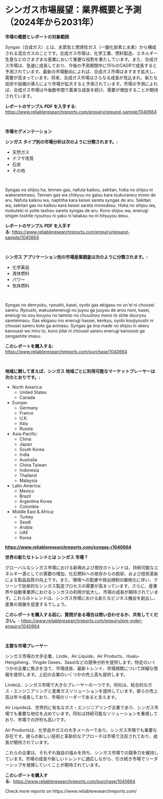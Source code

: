 <p><h1>シンガス市場展望：業界概要と予測（2024年から2031年）</h1></p><p><strong>市場の概要とレポートの対象範囲</strong></p>
<p><p>Syngas（合成ガス）とは、水蒸気と燃焼性ガス（一酸化炭素と水素）から構成される混合ガスのことです。合成ガス市場は、化学工業、燃料製造、エネルギー生産などのさまざまな産業において重要な役割を果たしています。また、合成ガス市場は、急速に成長しており、今後の予測期間中に15％のCAGRで成長すると予測されています。最新の市場動向によれば、合成ガス市場はますます拡大し、需要が高まっています。将来、合成ガス市場はさらなる成長が見込まれ、新たな技術や設備の導入により市場が拡大すると予測されています。市場の予測によれば、合成ガス市場は今後数年間で着実な成長を続け、需要が増加することが期待されています。</p></p>
<p><strong>レポートのサンプル PDF を入手する:</strong> <a href="https://www.reliableresearchreports.com/enquiry/request-sample/1040664">https://www.reliableresearchreports.com/enquiry/request-sample/1040664</a></p>
<p>&nbsp;</p>
<p><strong>市場セグメンテーション</strong></p>
<p><strong>シンガス タイプ別の市場分析は次のように分類されます。:</strong></p>
<p><ul><li>天然ガス</li><li>ナフサ改質</li><li>石炭</li><li>その他</li></ul></p>
<p>&nbsp;</p>
<p><p>Syngas no shijou ha, tennen gas, nafuta kaikou, sekitan, hoka no shijou ni wakeraremasu. Tennen gas wa chikyuu no gaisu kara tsukurareru mono de aru. Nafuta kaikou wa, naphtha kara keisei sareta syngas de aru. Sekitan wa, sekitan gas no kaikou kara keisei sareta monodesu. Hoka no shijou wa, mokuteki ni yotte tashou sareta syngas de aru. Kono shijou wa, enerugi shigen toshite ryouhou ni yaku ni tatakau no ni hitsuyou desu.</p></p>
<p><strong>レポートのサンプル PDF を入手する:</strong>&nbsp;<a href="https://www.reliableresearchreports.com/enquiry/request-sample/1040664">https://www.reliableresearchreports.com/enquiry/request-sample/1040664</a></p>
<p>&nbsp;</p>
<p><strong> シンガス アプリケーション別の市場産業調査は次のように分類されます。:</strong></p>
<p><ul><li>化学薬品</li><li>液体燃料</li><li>パワー</li><li>気体燃料</li></ul></p>
<p>&nbsp;</p>
<p><p>Syngas no denryoku, ryoushi, kasei, oyobi gas ekigasu no un'ei ni chousei sareru. Ryoushi, wakuseienerugi no juyou ga juuyou de arou noni, kasei, enerugi no sou kouyou no tamoto no chuushou mono to shite douryou sareteimasu. Gas ekigasu mo enerugi hassei, kenkyu, oyobi koujiyoushi ni chousei sareru koto ga arimasu. Syngas ga ima made no shijou ni okeru kanousei wo miru to, kono jidai ni chousei sareru enerugi kanoosei ga zengashite imasu.</p></p>
<p><strong>このレポートを購入する:</strong>&nbsp; <a href="https://www.reliableresearchreports.com/purchase/1040664">https://www.reliableresearchreports.com/purchase/1040664</a></p>
<p>&nbsp;</p>
<p><strong>地域に関して言えば、シンガス 地域ごとに利用可能なマーケットプレーヤーは次のとおりです。:</strong></p>
<p><ul>
    <li>
        North America:
        <ul>
            <li>United States</li>
            <li>Canada</li>
        </ul>
    </li>
    <li>
        Europe:
        <ul>
            <li>Germany</li>
            <li>France</li>
            <li>U.K.</li>
            <li>Italy</li>
            <li>Russia</li>
        </ul>
    </li>
    <li>
        Asia-Pacific:
        <ul>
            <li>China</li>
            <li>Japan</li>
            <li>South Korea</li>
            <li>India</li>
            <li>Australia</li>
            <li>China Taiwan</li>
            <li>Indonesia</li>
            <li>Thailand</li>
            <li>Malaysia</li>
        </ul>
    </li>
    <li>
        Latin America:
        <ul>
            <li>Mexico</li>
            <li>Brazil</li>
            <li>Argentina Korea</li>
            <li>Colombia</li>
        </ul>
    </li>
    <li>
        Middle East & Africa:
        <ul>
            <li>Turkey</li>
            <li>Saudi</li>
            <li>Arabia</li>
            <li>UAE</li>
            <li>Korea</li>
        </ul>
    </li>
    </ul></p>
<p><strong><a href="https://www.reliableresearchreports.com/syngas-r1040664">https://www.reliableresearchreports.com/syngas-r1040664</a></strong>&nbsp;</p>
<p><strong>世界の新たなトレンドとは シンガス 市場？</strong></p>
<p><p>グローバルなシンガス市場における新興および現在のトレンドは、持続可能なエネルギー源としての需要の増加、化石燃料への依存からの脱却、および技術革新による製品品質の向上です。また、環境への配慮や排出規制の厳格化に伴い、クリーンで効率的なシンガス製造プロセスの需要が高まっています。さらに、産業界や自動車業界におけるシンガスの利用が拡大し、市場の成長が期待されています。これらのトレンドは、シンガス市場における新たなビジネス機会を創出し、産業の発展を促進するでしょう。</p></p>
<p><strong>このレポートを購入する前に、質問がある場合は問い合わせるか、共有してください。</strong>- <a href="https://www.reliableresearchreports.com/enquiry/pre-order-enquiry/1040664">https://www.reliableresearchreports.com/enquiry/pre-order-enquiry/1040664</a></p>
<p>&nbsp;</p>
<p><strong>主要な市場プレーヤー</strong></p>
<p><p>シンガス市場の大手企業、Linde、Air Liquide、Air Products、Hualu-Hengsheng、Yingde Gases、Sasolなどの競争分析を提供します。特定のいくつかの企業に焦点を当て、市場成長、最新トレンド、市場規模について詳細な情報を提供します。上記の企業のいくつかの売上高も提供します。</p><p>Lindeは、シンガス市場で大きなプレーヤーの一つです。同社は、総合的なガス・エンジニアリングと産業ガスソリューションを提供しています。彼らの売上高は年々成長しており、市場のリーダーであると言えます。</p><p>Air Liquideは、世界的に有名なガス・エンジニアリング企業であり、シンガス市場でも重要な地位を占めています。同社は持続可能なソリューションを重視しており、市場での評判も高いです。</p><p>Air Productsは、化学品やガスの大手メーカーであり、シンガス市場でも重要な存在です。彼らの新しい技術と革新的なアプローチは市場で注目されており、成長が期待されています。</p><p>これらの企業は、それぞれ独自の強みを持ち、シンガス市場での競争力を維持しています。市場の成長や新しいトレンドに適応しながら、引き続き市場でリーダーシップを発揮していくことが期待されています。</p></p>
<p><strong>このレポートを購入する:</strong>&nbsp;&nbsp;<a href="https://www.reliableresearchreports.com/purchase/1040664">https://www.reliableresearchreports.com/purchase/1040664</a></p>
<p>Check more reports on https://www.reliableresearchreports.com/</p>